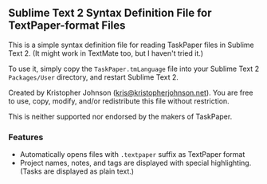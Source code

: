 ## Sublime Text 2 Syntax Definition File for TextPaper-format Files

This is a simple syntax definition file for reading TaskPaper files in Sublime Text 2.
(It might work in TextMate too, but I haven't tried it.)

To use it, simply copy the `TaskPaper.tmLanguage` file into your Sublime Text 2 `Packages/User` directory, and restart Sublime Text 2.

Created by Kristopher Johnson (kris@kristopherjohnson.net).  You are free to use, copy, modify, and/or redistribute this file without restriction.

This is neither supported nor endorsed by the makers of TaskPaper.

### Features

- Automatically opens files with `.textpaper` suffix as TextPaper format
- Project names, notes, and tags are displayed with special highlighting. (Tasks are displayed as plain text.)
